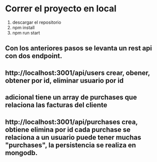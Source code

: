 # Correr el proyecto en local
1. descargar el repositorio
2. npm install 
3. npm run start
## Con los anteriores pasos se levanta un rest api con dos endpoint.
## http://localhost:3001/api/users crear, obener, obtener por id, eliminar usuario por id 
## adicional tiene un array de purchases que relaciona las facturas del cliente 
## http://localhost:3001/api/purchases crea, obtiene elimina por id cada purchase se relaciona a un usuario puede tener muchas "purchases", la persistencia se realiza en mongodb.